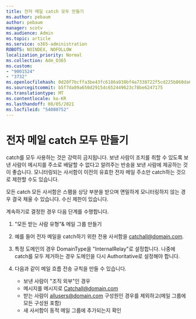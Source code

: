 ```yaml
---
title: 전자 메일 catch 모두 만들기
ms.author: pebaum
author: pebaum
manager: scotv
ms.audience: Admin
ms.topic: article
ms.service: o365-administration
ROBOTS: NOINDEX, NOFOLLOW
localization_priority: Normal
ms.collection: Adm_O365
ms.custom:
- "9001524"
- "3732"
ms.openlocfilehash: 0d20f7bcffa3be43fc6186a938bf4a7338722f5cd225b860da6357398db26a69
ms.sourcegitcommit: b5f7da89a650d2915dc652449623c78be6247175
ms.translationtype: MT
ms.contentlocale: ko-KR
ms.lasthandoff: 08/05/2021
ms.locfileid: "54080752"
---
```

# <a name="create-an-email-catch-all"></a>전자 메일 catch 모두 만들기

catch를 모두 사용하는 것은 강력히 금지됩니다. 보낸 사람이 조치를 취할 수 있도록 보낸 사람이 메시지를 주소로 배달할 수 없다고 알려주는 반송을 보낸 사람에 제공하는 것이 좋습니다. 모니터링되는 사서함이 이전의 유효한 전자 메일 주소만 catch하는 것으로 제한할 수도 있습니다. 

모든 catch 모든 사서함은 스팸을 상당 부분을 받으며 면밀하게 모니터링하지 않는 경우 결국 채울 수 있습니다. 수신 제한이 있습니다. 

계속하기로 결정한 경우 다음 단계를 수행합니다.

1. "모든 받는 사람 유형"& 메일 그룹 만들기

2. 예를 들어 전자 메일을 catch하기 위한 전용 사서함을 catchall@domain.com.

3. 특정 도메인의 경우 DomainType을 "InternalRelay"로 설정합니다. 나중에 catch를 모두 제거하는 경우 도메인을 다시 Authoritative로 설정해야 합니다.

4. 다음과 같이 메일 흐름 전송 규칙을 만들 수 있습니다.

    - 보낸 사람이 "조직 외부"인 경우
    - 메시지를 메시지로 Catchall@domain.com
    - 받는 사람이 allusers@domain.com 구성원인 경우를 제외하고(메일 그룹에 모든 구성원 포함)
    - 새 사서함이 동적 메일 그룹에 추가되는지 확인
